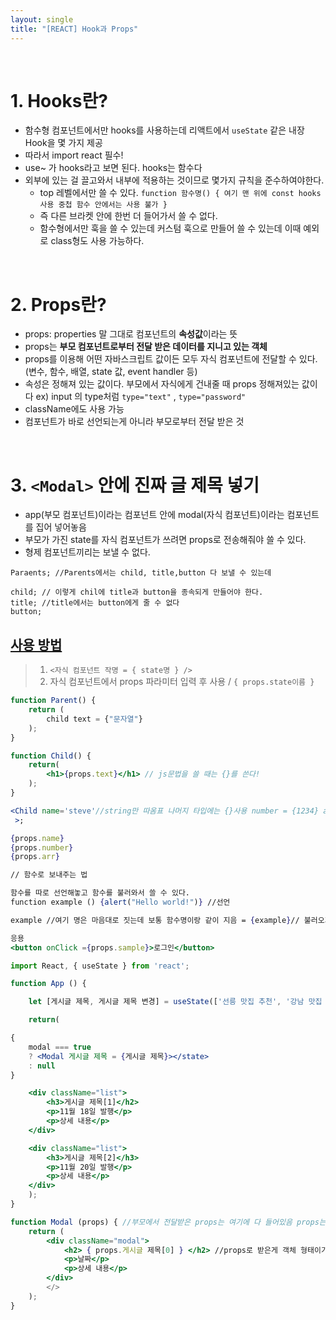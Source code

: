 ```yaml
---
layout: single
title: "[REACT] Hook과 Props"
---
```


<br>

# 1. Hooks란?

- 함수형 컴포넌트에서만 hooks를 사용하는데 리액트에서 `useState` 같은 내장 Hook을 몇 가지 제공
- 따라서 import react 필수!
- use~ 가 hooks라고 보면 된다. hooks는 함수다
- 외부에 있는 걸 끌고와서 내부에 적용하는 것이므로 몇가지 규칙을 준수하여야한다.
  - top 레벨에서만 쓸 수 있다.
    `function 함수명() { 여기 맨 위에 const hooks 사용 중첩 함수 안에서는 사용 불가 }`
  - 즉 다른 브라켓 안에 한번 더 들어가서 쓸 수 없다.
  - 함수형에서만 훅을 쓸 수 있는데 커스텀 훅으로 만들어 쓸 수 있는데 이때 예외로 class형도 사용 가능하다.

<br>

# 2. Props란?

- props: properties 말 그대로 컴포넌트의 **속성값**이라는 뜻
- props는 **부모 컴포넌트로부터 전달 받은 데이터를 지니고 있는 객체**
- props를 이용해 어떤 자바스크립트 값이든 모두 자식 컴포넌트에 전달할 수 있다. (변수, 함수, 배열, state 값, event handler 등)
- 속성은 정해져 있는 값이다. 부모에서 자식에게 건내줄 때 props 정해져있는 값이다
  ex) input 의 type처럼 `type="text"` , `type="password"`
- className에도 사용 가능
- 컴포넌트가 바로 선언되는게 아니라 부모로부터 전달 받은 것

<br>

# 3. `<Modal>` 안에 진짜 글 제목 넣기

- app(부모 컴포넌트)이라는 컴포넌트 안에 modal(자식 컴포넌트)이라는 컴포넌트를 집어 넣어놓음
- 부모가 가진 state를 자식 컴포넌트가 쓰려면 props로 전송해줘야 쓸 수 있다.
- 형제 컴포넌트끼리는 보낼 수 없다.

```
Paraents; //Parents에서는 child, title,button 다 보낼 수 있는데

child; // 이렇게 chil에 title과 button을 종속되게 만들어야 한다.
title; //title에서는 button에게 줄 수 없다
button;
```

## <u>사용 방법</u>

> 1.  `<자식 컴포넌트 작명 = { state명 } />`
> 2.  자식 컴포넌트에서 props 파라미터 입력 후 사용 / `{ props.state이름 }`

```jsx
function Parent() {
	return (
		child text = {"문자열"}
	);
}

function Child() {
	return(
		<h1>{props.text}</h1> // js문법을 쓸 때는 {}를 쓴다!
	);
}
```

```jsx
<Child name='steve'//string만 따옴표 나머지 타입에는 {}사용 number = {1234} arr={[1, 2, 3, 4, 5]}
 >;

{props.name}
{props.number}
{props.arr}

// 함수로 보내주는 법

함수를 따로 선언해놓고 함수를 불러와서 쓸 수 있다.
function example () {alert("Hello world!")} //선언

example //여기 명은 마음대로 짓는데 보통 함수명이랑 같이 지음 = {example}// 불러오기

응용
<button onClick ={props.sample}>로그인</button>
```

```jsx
import React, { useState } from 'react';

function App () {

	let [게시글 제목, 게시글 제목 변경] = useState(['선릉 맛집 추천', '강남 맛집 추천', '삼성 맛집 추천']);

	return(

{
	modal === true
	? <Modal 게시글 제목 = {게시글 제목}></state>
	: null
}

	<div className="list">
		<h3>게시글 제목[1]</h2>
		<p>11월 18일 발행</p>
		<p>상세 내용</p>
	</div>

	<div className="list">
		<h3>게시글 제목[2]</h3>
		<p>11월 20일 발행</p>
		<p>상세 내용</p>
	</div>
	);
}

function Modal (props) { //부모에서 전달받은 props는 여기에 다 들어있음 props는 object
	return (
		<div className="modal">
			<h2> { props.게시글 제목[0] } </h2> //props로 받은게 객체 형태이기 때문 props.name으로 접근
			<p>날짜</p>
			<p>상세 내용</p>
		</div>
		</>
	);
}

```
